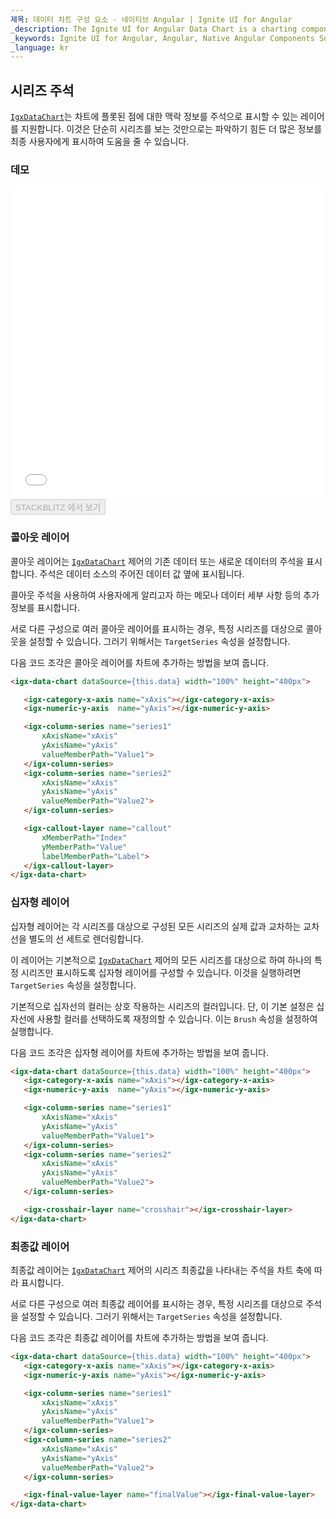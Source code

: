 ```yaml
---
제목: 데이터 차트 구성 요소 - 네이티브 Angular | Ignite UI for Angular
_description: The Ignite UI for Angular Data Chart is a charting component that provides modular design of axis, markers, series, legend, and annotation layers. With this chart, you can create multiple instances of these visual elements in the same chart plot area in order to create composite chart views.
_keywords: Ignite UI for Angular, Angular, Native Angular Components Suite, Native Angular Controls, Native Angular Components, Native Angular Components Library, Angular Chart, Angular Chart Control, Angular Chart Example, Angular Chart Component, Angular Data Chart
_language: kr
---
```


## 시리즈 주석

[`IgxDataChart`](/products/ignite-ui-angular/api/docs/typescript/latest/classes/igxdatachart.html)는 차트에 플롯된 점에 대한 맥락 정보를 주석으로 표시할 수 있는 레이어를 지원합니다. 이것은 단순히 시리즈를 보는 것만으로는 파악하기 힘든 더 많은 정보를 최종 사용자에게 표시하여 도움을 줄 수 있습니다.

### 데모

<div class="sample-container loading" style="height: 500px">
    <iframe id="data-chart-series-annotations-iframe" src='{environment:dvDemosBaseUrl}/charts/data-chart-series-annotations' width="100%" height="100%" seamless frameBorder="0" onload="onXPlatSampleIframeContentLoaded(this);"></iframe>
</div>
<div>
    <button data-localize="stackblitz" disabled class="stackblitz-btn" data-iframe-id="data-chart-series-annotations-iframe" data-demos-base-url="{environment:dvDemosBaseUrl}">STACKBLITZ 에서 보기
    </button>
</div>

<div class="divider--half"></div>

### 콜아웃 레이어

콜아웃 레이어는 [`IgxDataChart`](/products/ignite-ui-angular/api/docs/typescript/latest/classes/igxdatachart.html) 제어의 기존 데이터 또는 새로운 데이터의 주석을 표시합니다. 주석은 데이터 소스의 주어진 데이터 값 옆에 표시됩니다.

콜아웃 주석을 사용하여 사용자에게 알리고자 하는 메모나 데이터 세부 사항 등의 추가 정보를 표시합니다.

서로 다른 구성으로 여러 콜아웃 레이어를 표시하는 경우, 특정 시리즈를 대상으로 콜아웃을 설정할 수 있습니다. 그러기 위해서는 `TargetSeries` 속성을 설정합니다.

다음 코드 조각은 콜아웃 레이어를 차트에 추가하는 방법을 보여 줍니다.

```html
<igx-data-chart dataSource={this.data} width="100%" height="400px">

   <igx-category-x-axis name="xAxis"></igx-category-x-axis>
   <igx-numeric-y-axis  name="yAxis"></igx-numeric-y-axis>

   <igx-column-series name="series1"
       xAxisName="xAxis"
       yAxisName="yAxis"
       valueMemberPath="Value1">
   </igx-column-series>
   <igx-column-series name="series2"
       xAxisName="xAxis"
       yAxisName="yAxis"
       valueMemberPath="Value2">
   </igx-column-series>

   <igx-callout-layer name="callout"
       xMemberPath="Index"
       yMemberPath="Value"
       labelMemberPath="Label">
   </igx-callout-layer>
</igx-data-chart>
```

### 십자형 레이어

십자형 레이어는 각 시리즈를 대상으로 구성된 모든 시리즈의 실제 값과 교차하는 교차선을 별도의 선 세트로 렌더링합니다.

이 레이어는 기본적으로 [`IgxDataChart`](/products/ignite-ui-angular/api/docs/typescript/latest/classes/igxdatachart.html) 제어의 모든 시리즈를 대상으로 하여 하나의 특정 시리즈만 표시하도록 십자형 레이어를 구성할 수 있습니다. 이것을 실행하려면 `TargetSeries` 속성을 설정합니다.

기본적으로 십자선의 컬러는 상호 작용하는 시리즈의 컬러입니다. 단, 이 기본 설정은 십자선에 사용할 컬러를 선택하도록 재정의할 수 있습니다. 이는 `Brush` 속성을 설정하여 실행합니다.

다음 코드 조각은 십자형 레이어를 차트에 추가하는 방법을 보여 줍니다.

```html
<igx-data-chart dataSource={this.data} width="100%" height="400px">
   <igx-category-x-axis name="xAxis"></igx-category-x-axis>
   <igx-numeric-y-axis  name="yAxis"></igx-numeric-y-axis>

   <igx-column-series name="series1"
       xAxisName="xAxis"
       yAxisName="yAxis"
       valueMemberPath="Value1">
   </igx-column-series>
   <igx-column-series name="series2"
       xAxisName="xAxis"
       yAxisName="yAxis"
       valueMemberPath="Value2">
   </igx-column-series>

   <igx-crosshair-layer name="crosshair"></igx-crosshair-layer>
</igx-data-chart>
```

### 최종값 레이어

최종값 레이어는 [`IgxDataChart`](/products/ignite-ui-angular/api/docs/typescript/latest/classes/igxdatachart.html) 제어의 시리즈 최종값을 나타내는 주석을 차트 축에 따라 표시합니다.

서로 다른 구성으로 여러 최종값 레이어를 표시하는 경우, 특정 시리즈를 대상으로 주석을 설정할 수 있습니다. 그러기 위해서는 `TargetSeries` 속성을 설정합니다.

다음 코드 조각은 최종값 레이어를 차트에 추가하는 방법을 보여 줍니다.

```html
<igx-data-chart dataSource={this.data} width="100%" height="400px">
   <igx-category-x-axis name="xAxis"></igx-category-x-axis>
   <igx-numeric-y-axis name="yAxis"></igx-numeric-y-axis>

   <igx-column-series name="series1"
       xAxisName="xAxis"
       yAxisName="yAxis"
       valueMemberPath="Value1">
   </igx-column-series>
   <igx-column-series name="series2"
       xAxisName="xAxis"
       yAxisName="yAxis"
       valueMemberPath="Value2">
   </igx-column-series>

   <igx-final-value-layer name="finalValue"></igx-final-value-layer>
</igx-data-chart>
```
